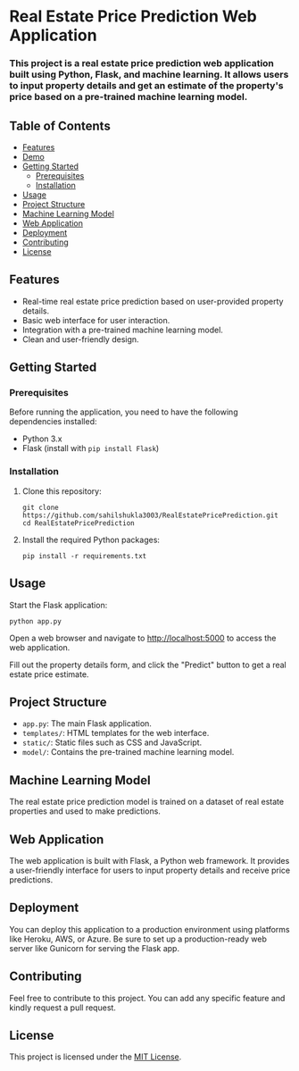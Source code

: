 # Real Estate Price Prediction Web Application

### This project is a real estate price prediction web application built using Python, Flask, and machine learning. It allows users to input property details and get an estimate of the property's price based on a pre-trained machine learning model.

## Table of Contents
- [Features](#features)
- [Demo](#demo)
- [Getting Started](#getting-started)
  - [Prerequisites](#prerequisites)
  - [Installation](#installation)
- [Usage](#usage)
- [Project Structure](#project-structure)
- [Machine Learning Model](#machine-learning-model)
- [Web Application](#web-application)
- [Deployment](#deployment)
- [Contributing](#contributing)
- [License](#license)

## Features

- Real-time real estate price prediction based on user-provided property details.
- Basic web interface for user interaction.
- Integration with a pre-trained machine learning model.
- Clean and user-friendly design.

## Getting Started

### Prerequisites

Before running the application, you need to have the following dependencies installed:

- Python 3.x
- Flask (install with `pip install Flask`)

### Installation

1. Clone this repository:

   ```shell
   git clone https://github.com/sahilshukla3003/RealEstatePricePrediction.git
   cd RealEstatePricePrediction
   ```

2. Install the required Python packages:

   ```shell
   pip install -r requirements.txt
   ```

## Usage

Start the Flask application:

```shell
python app.py
```

Open a web browser and navigate to [http://localhost:5000](http://localhost:5000) to access the web application.

Fill out the property details form, and click the "Predict" button to get a real estate price estimate.

## Project Structure

- `app.py`: The main Flask application.
- `templates/`: HTML templates for the web interface.
- `static/`: Static files such as CSS and JavaScript.
- `model/`: Contains the pre-trained machine learning model.

## Machine Learning Model

The real estate price prediction model is trained on a dataset of real estate properties and used to make predictions.

## Web Application

The web application is built with Flask, a Python web framework. It provides a user-friendly interface for users to input property details and receive price predictions.

## Deployment

You can deploy this application to a production environment using platforms like Heroku, AWS, or Azure. Be sure to set up a production-ready web server like Gunicorn for serving the Flask app.

## Contributing

Feel free to contribute to this project. You can add any specific feature and kindly request a pull request.

## License

This project is licensed under the [MIT License](LICENSE).
